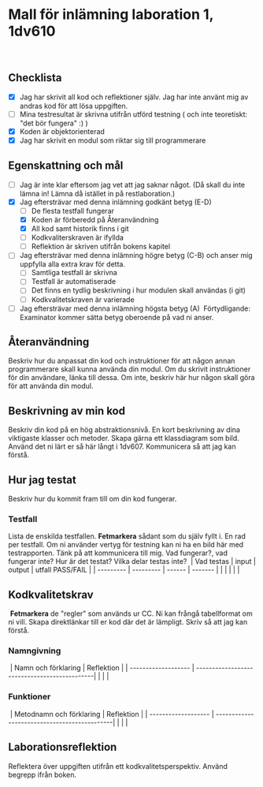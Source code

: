 # Mall för inlämning laboration 1, 1dv610
​
## Checklista
  - [x] Jag har skrivit all kod och reflektioner själv. Jag har inte använt mig av andras kod för att lösa uppgiften.
  - [ ] Mina testresultat är skrivna utifrån utförd testning ( och inte teoretiskt: "det bör fungera" :) )
  - [x] Koden är objektorienterad
  - [x] Jag har skrivit en modul som riktar sig till programmerare
​
## Egenskattning och mål
  - [ ] Jag är inte klar eftersom jag vet att jag saknar något. (Då skall du inte lämna in! Lämna då istället in på restlaboration.)
  - [x] Jag eftersträvar med denna inlämning godkänt betyg (E-D)
    - [ ] De flesta testfall fungerar
    - [x] Koden är förberedd på Återanvändning
    - [x] All kod samt historik finns i git 
    - [ ] Kodkvaliterskraven är ifyllda
    - [ ] Reflektion är skriven utifrån bokens kapitel 
  - [ ] Jag eftersträvar med denna inlämning högre betyg (C-B) och anser mig uppfylla alla extra krav för detta. 
    - [ ] Samtliga testfall är skrivna    
    - [ ] Testfall är automatiserade
    - [ ] Det finns en tydlig beskrivning i hur modulen skall användas (i git)
    - [ ] Kodkvalitetskraven är varierade 
  - [ ] Jag eftersträvar med denna inlämning högsta betyg (A) 
​
Förtydligande: Examinator kommer sätta betyg oberoende på vad ni anser. 
​
## Återanvändning
Beskriv hur du anpassat din kod och instruktioner för att någon annan programmerare skall kunna använda din modul. Om du skrivit instruktioner för din användare, länka till dessa. Om inte, beskriv här hur någon skall göra för att använda din modul.
​
## Beskrivning av min kod
Beskriv din kod på en hög abstraktionsnivå. En kort beskrivning av dina viktigaste klasser och metoder. Skapa gärna ett klassdiagram som bild. Använd det ni lärt er så här långt i 1dv607. Kommunicera så att jag kan förstå.
​
## Hur jag testat
Beskriv hur du kommit fram till om din kod fungerar.
​
### Testfall
Lista de enskilda testfallen. **Fetmarkera** sådant som du själv fyllt i. En rad per testfall. Om ni använder vertyg för testning kan ni ha en bild här med testrapporten. Tänk på att kommunicera till mig. Vad fungerar?, vad fungerar inte? Hur är det testat? Vilka delar testas inte?
​
| Vad testas      | input | output | utfall PASS/FAIL |
| --------- | --------- | ------ | ------- |
|           |           |        |         |
​
​
## Kodkvalitetskrav
​
**Fetmarkera** de "regler" som används ur CC. Ni kan frångå tabellformat om ni vill. Skapa direktlänkar till er kod där det är lämpligt. Skriv så att jag kan förstå.
​
### Namngivning
​
| Namn och förklaring  | Reflektion                                   |
| -------------------  | ---------------------------------------------|
|                      |                                              |
​
### Funktioner
​
| Metodnamn och förklaring  | Reflektion                                   |
| -------------------  | ---------------------------------------------|
|                      |                                              |
​
## Laborationsreflektion
Reflektera över uppgiften utifrån ett kodkvalitetsperspektiv. Använd begrepp ifrån boken.